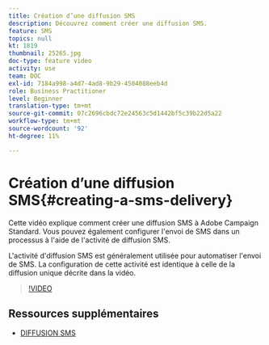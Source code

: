 ```yaml
---
title: Création d’une diffusion SMS
description: Découvrez comment créer une diffusion SMS.
feature: SMS
topics: null
kt: 1819
thumbnail: 25265.jpg
doc-type: feature video
activity: use
team: DOC
exl-id: 7184a998-a4d7-4ad8-9b29-4504088eeb4d
role: Business Practitioner
level: Beginner
translation-type: tm+mt
source-git-commit: 07c2696cbdc72e24563c5d1442bf5c39b22d5a22
workflow-type: tm+mt
source-wordcount: '92'
ht-degree: 11%

---
```


# Création d’une diffusion SMS{#creating-a-sms-delivery}

Cette vidéo explique comment créer une diffusion SMS à Adobe Campaign Standard. Vous pouvez également configurer l&#39;envoi de SMS dans un processus à l&#39;aide de l&#39;activité de diffusion SMS.

L&#39;activité d&#39;diffusion SMS est généralement utilisée pour automatiser l&#39;envoi de SMS. La configuration de cette activité est identique à celle de la diffusion unique décrite dans la vidéo.

>[!VIDEO](https://video.tv.adobe.com/v/25265/?quality=12)

## Ressources supplémentaires

* [DIFFUSION SMS](https://docs.adobe.com/content/help/en/campaign-standard/using/managing-processes-and-data/channel-activities/sms-delivery.html#configuration)
